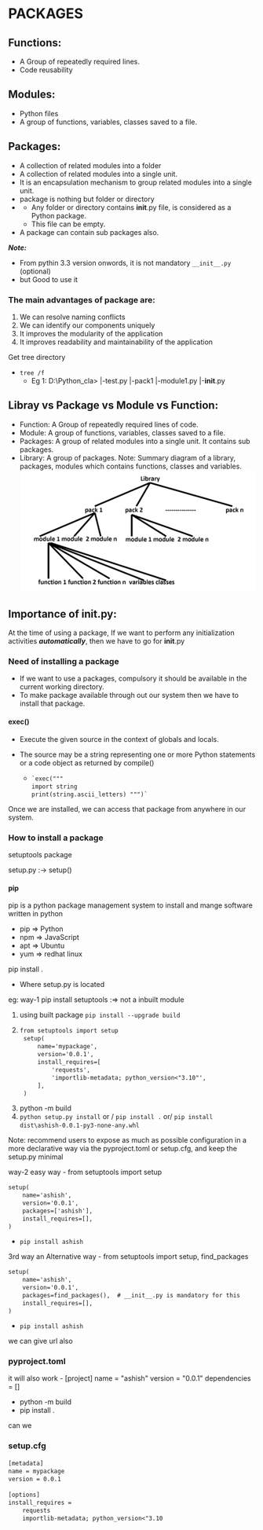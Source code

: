 # PACKAGES

## Functions:
- A Group of repeatedly required lines.
- Code reusability

## Modules:
- Python files
- A group of functions, variables, classes saved to a file.

## Packages:
- A collection of related modules into a folder 
- A collection of related modules into a single unit.
- It is an encapsulation mechanism to group related modules into a single unit.
- package is nothing but folder or directory
- * Any folder or directory contains __init__.py file, is considered as a Python package. 
  * This file can be empty.
- A package can contain sub packages also.

***Note:***
- From pythin 3.3  version onwords, it is not mandatory `__init__.py` (optional)
- but Good to use it

### The main advantages of package are:

1. We can resolve naming conflicts 
2. We can identify our components uniquely 
3. It improves the modularity of the application
4. It improves readability and maintainability of the application

Get tree directory
- `tree /f`
     -  Eg 1: D:\Python_cla> 
            |-test.py 
            |-pack1 
              |-module1.py 
              |-__init__.py

## Libray vs Package vs Module vs Function:
- Function: A Group of repeatedly required lines of code. 
- Module: A group of functions, variables, classes saved to a file.
- Packages: A group of related modules into a single unit. It contains sub packages.
- Library: A group of packages.
Note: Summary diagram of a library, packages, modules which contains functions, classes and variables.
![img.png](img.png)

## Importance of __init__.py:
  At the time of using a package, If we want to perform any initialization activities ***automatically***, then we have to go for __init__.py
  
### Need of installing a package
- If we want to use a packages, compulsory it should be available in the current working directory.
- To make package available through out our system then we have to install that package.

#### exec()
- Execute the given source in the context of globals and locals.  
- The source may be a string representing one or more Python statements or a code object as returned by compile()
      
  -     `exec(""" 
        import string
        print(string.ascii_letters) """)`

Once we are installed, we can access that package from anywhere in our system.

### How to install a package
setuptools package

setup.py :-> setup()
#### pip
pip is a python package management system to install and mange software written in python

- pip => Python
- npm => JavaScript
- apt => Ubuntu
- yum => redhat linux

pip install .
- Where setup.py is located

eg: 
way-1
pip install setuptools :=> not a inbuilt module
1. using built package `pip install --upgrade build`
2. ```
   from setuptools import setup
    setup(
        name='mypackage',
        version='0.0.1',
        install_requires=[
            'requests',
            'importlib-metadata; python_version<"3.10"',
        ],
    )
   ```
3. python -m build
4. `python setup.py install` or / `pip install .` or/ `pip install dist\ashish-0.0.1-py3-none-any.whl`

Note:
 recommend users to expose as much as possible configuration in a more declarative way via the pyproject.toml or setup.cfg, and keep the setup.py minimal


way-2 easy way
    - from setuptools import setup
    
    setup(
        name='ashish',
        version='0.0.1',
        packages=['ashish'],
        install_requires=[],
    )
- `pip install ashish`

3rd way an Alternative way
    - from setuptools import setup, find_packages
    
    setup(
        name='ashish',
        version='0.0.1',
        packages=find_packages(),  # __init__.py is mandatory for this
        install_requires=[],
    )
- `pip install ashish`

we can give url also

### pyproject.toml
it will also work
    - [project]
    name = "ashish"
    version = "0.0.1"
    dependencies = []

- python -m build
- pip install .


can we
### setup.cfg
    [metadata]
    name = mypackage
    version = 0.0.1
    
    [options]
    install_requires =
        requests
        importlib-metadata; python_version<"3.10





